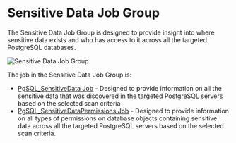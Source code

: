 # Sensitive Data Job Group

The Sensitive Data Job Group is designed to provide insight into where sensitive data exists and who
has access to it across all the targeted PostgreSQL databases.

![Sensitive Data Job Group](/img/product_docs/accessanalyzer/11.6/solutions/databases/postgresql/sensitivedata/sensitivedatajobgroup.webp)

The job in the Sensitive Data Job Group is:

- [PgSQL_SensitiveData Job](/docs/accessanalyzer/11.6/solutions/databases/postgresql/sensitivedata/pgsql_sensitivedata.md) -
  Designed to provide information on all the sensitive data that was discovered in the targeted
  PostgreSQL servers based on the selected scan criteria
- [PgSQL_SensitiveDataPermissions Job](/docs/accessanalyzer/11.6/solutions/databases/postgresql/sensitivedata/pgsql_sensitivedatapermissions.md) -
  Designed to provide information on all types of permissions on database objects containing
  sensitive data across all the targeted PostgreSQL servers based on the selected scan criteria.
